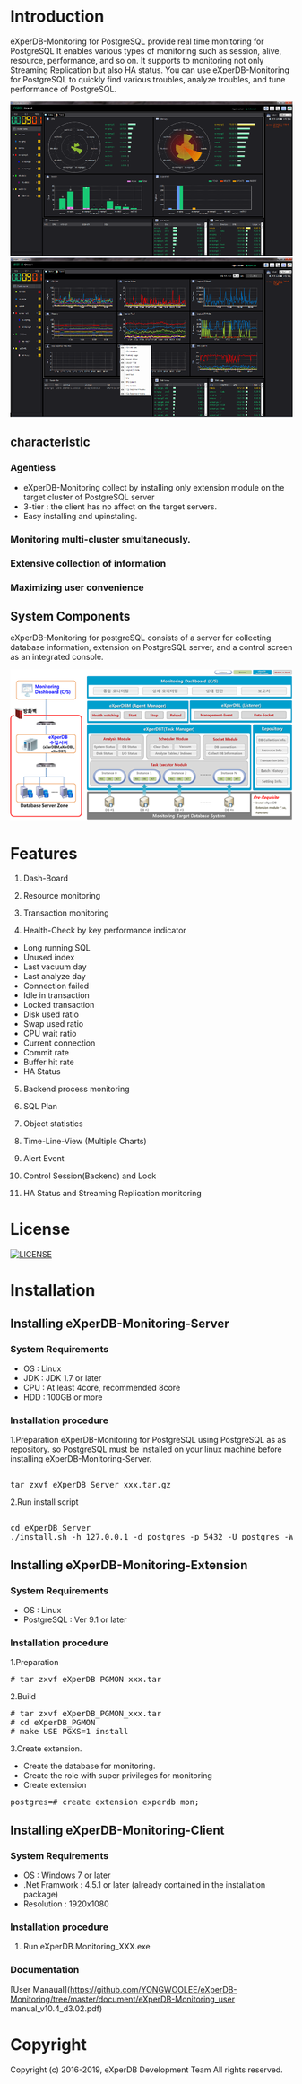 # Introduction

eXperDB-Monitoring for PostgreSQL provide real time monitoring for PostgreSQL It enables various types of monitoring such as session, alive, resource, performance, and so on. It supports to monitoring not only Streaming Replication but also HA status. You can use eXperDB-Monitoring for PostgreSQL to quickly find various troubles, analyze troubles, and tune performance of PostgreSQL.


![intro](./images/introduction.png "Introduce eXperDB-Monitoring")
![intro2](./images/introduction2.png "Introduce eXperDB-Monitoring")


## characteristic

### Agentless
   * eXperDB-Monitoring collect by installing only extension module on the target cluster of PostgreSQL server
   * 3-tier : the client has no affect on the target servers.
   * Easy installing and upinstaling.

### Monitoring multi-cluster smultaneously.

### Extensive collection of information

### Maximizing user convenience
   
## System Components

eXperDB-Monitoring for postgreSQL consists of a server for collecting database information, extension on PostgreSQL server, and a control screen as an integrated console.

![consist](./images/consist.png "eXperDB-Monitoring components")

# Features

1) Dash-Board

2) Resource monitoring

3) Transaction monitoring

4) Health-Check by key performance indicator
-	Long running SQL
-	Unused index
-	Last vacuum day
-	Last analyze day
-	Connection failed 
-	Idle in transaction
-	Locked transaction
-	Disk used ratio
-	Swap used ratio
-	CPU wait ratio
-	Current connection
-	Commit rate
- Buffer hit rate
- HA Status

5) Backend process monitoring

6) SQL Plan

7) Object statistics

8) Time-Line-View (Multiple Charts)

9) Alert Event 

10) Control Session(Backend) and Lock

11) HA Status and Streaming Replication monitoring

# License
[![LICENSE](https://img.shields.io/badge/LICENSE-GPLv3-ff69b4.svg)](https://github.com/experdb/eXperDB-Management/blob/master/LICENSE)


# Installation

## Installing eXperDB-Monitoring-Server
### System Requirements
* OS : Linux
* JDK : JDK 1.7 or later
* CPU : At least 4core, recommended 8core
* HDD : 100GB or more

### Installation procedure
1.Preparation
eXperDB-Monitoring for PostgreSQL using PostgreSQL as as repository. so PostgreSQL must be installed on your linux machine before installing eXperDB-Monitoring-Server.
<pre>  
tar zxvf eXperDB_Server_xxx.tar.gz
</pre>
  
2.Run install script
<pre>  
cd eXperDB_Server
./install.sh -h 127.0.0.1 -d postgres -p 5432 -U postgres -W postgres
</pre>

## Installing eXperDB-Monitoring-Extension
### System Requirements
* OS : Linux
* PostgreSQL : Ver 9.1 or later

### Installation procedure
1.Preparation
<pre>
# tar zxvf eXperDB_PGMON_xxx.tar
</pre>
2.Build
<pre>
# tar zxvf eXperDB_PGMON_xxx.tar
# cd eXperDB_PGMON
# make USE_PGXS=1 install
</pre>
3.Create extension.
- Create the database for monitoring.
- Create the role with super privileges for monitoring
- Create extension
<pre>
postgres=# create extension experdb_mon;
</pre>

## Installing eXperDB-Monitoring-Client
### System Requirements
* OS : Windows 7 or later
* .Net Framwork : 4.5.1 or later (already contained in the installation package)
* Resolution : 1920x1080

### Installation procedure
1. Run eXperDB.Monitoring_XXX.exe

### Documentation
[User Manaual](https://github.com/YONGWOOLEE/eXperDB-Monitoring/tree/master/document/eXperDB-Monitoring_user manual_v10.4_d3.02.pdf)

# Copyright
Copyright (c) 2016-2019, eXperDB Development Team
All rights reserved.

